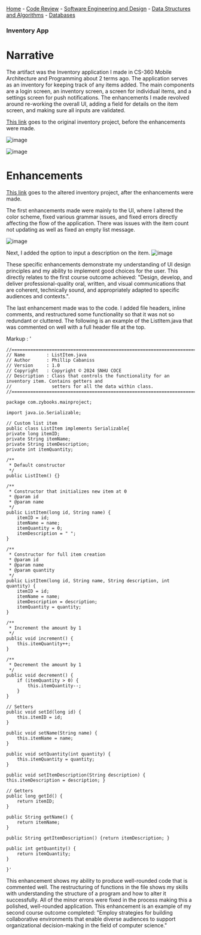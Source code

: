 [Home](README.md) - [Code Review](CodeReview.md) - [Software Engineering and Design](SoftwareEngineering_Design.md) - [Data Structures and Algorithms](DataStructures_Algorithms.md) - [Databases](Database.md)

### Inventory App

# Narrative
The artifact was the Inventory application I made in CS-360 Mobile Architecture and Programming about 2 terms ago. The application serves as an inventory for keeping track of any items added. The main components are a login screen, an inventory screen, a screen for individual items, and a settings screen for push notifications. The enhancements I made revolved around re-working the overall UI, adding a field for details on the item screen, and making sure all inputs are validated. 

[This link](InventoryApp_Original.zip) goes to the original inventory project, before the enhancements were made.

![image](images/original_homeScreen.png)

![image](images/original_item.png)

# Enhancements 
[This link](Artifact1.zip) goes to the altered inventory project, after the enhancements were made.

The first enhancements made were mainly to the UI, where I altered the color scheme, fixed various grammar issues, and fixed errors directly affecting the flow of the application. There was issues with the item count not updating as well as fixed an empty list message. 

![image](images/new_homeScreen.png)

Next, I added the option to input a description on the item. 
![image](images/new_item.png)

These specific enhancements demonstrate my understanding of UI design principles and my ability to implement good choices for the user. This directly relates to the first course outcome achieved: "Design, develop, and deliver professional-quality oral, written, and visual communications that are coherent, technically sound, and appropriately adapted to specific audiences and contexts.". 

The last enhancement made was to the code. I added file headers, inline comments, and restructured some functionality so that it was not so redundant or cluttered. The following is an example of the ListItem.java that was commented on well with a full header file at the top. 

Markup : '

    //============================================================================
    // Name        : ListItem.java
    // Author      : Phillip Cabaniss
    // Version     : 1.0
    // Copyright   : Copyright © 2024 SNHU COCE
    // Description : Class that controls the functionality for an inventory item. Contains getters and
    //               setters for all the data within class.
    //============================================================================

    package com.zybooks.mainproject;

    import java.io.Serializable;

    // Custom list item
    public class ListItem implements Serializable{
    private long itemID;
    private String itemName;
    private String itemDescription;
    private int itemQuantity;

    /**
     * Default constructor
     */
    public ListItem() {}

    /**
     * Constructor that initializes new item at 0
     * @param id
     * @param name
     */
    public ListItem(long id, String name) {
        itemID = id;
        itemName = name;
        itemQuantity = 0;
        itemDescription = " ";
    }

    /**
     * Constructor for full item creation
     * @param id
     * @param name
     * @param quantity
     */
    public ListItem(long id, String name, String description, int quantity) {
        itemID = id;
        itemName = name;
        itemDescription = description;
        itemQuantity = quantity;
    }

    /**
     * Increment the amount by 1
     */
    public void increment() {
        this.itemQuantity++;
    }

    /**
     * Decrement the amount by 1
     */
    public void decrement() {
        if (itemQuantity > 0) {
            this.itemQuantity--;
        }
    }

    // Setters
    public void setId(long id) {
        this.itemID = id;
    }

    public void setName(String name) {
        this.itemName = name;
    }

    public void setQuantity(int quantity) {
        this.itemQuantity = quantity;
    }

    public void setItemDescription(String description) { this.itemDescription = description; }

    // Getters
    public long getId() {
        return itemID;
    }

    public String getName() {
        return itemName;
    }

    public String getItemDescription() {return itemDescription; }

    public int getQuantity() {
        return itemQuantity;
    }

    }'
This enhancement shows my ability to produce well-rounded code that is commented well. The restructuring of functions in the file shows my skills with understanding the structure of a program and how to alter it successfully. All of the minor errors were fixed in the process making this a polished, well-rounded application. This enhancement is an example of my second course outcome completed: "Employ strategies for building collaborative environments that enable diverse audiences to support organizational decision-making in the field of computer science."

